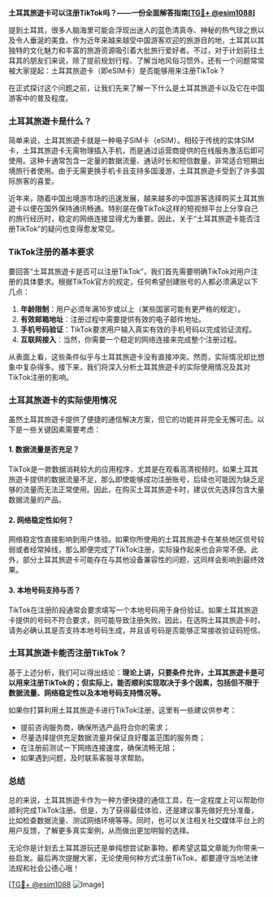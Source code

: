 **土耳其旅遊卡可以注册TikTok吗？——一份全面解答指南[[TG💪+ @esim1088](https://t.me/s/esim1088)]**

提到土耳其，很多人脑海里可能会浮现出迷人的蓝色清真寺、神秘的热气球之旅以及令人垂涎的美食。作为近年来越来越受中国游客欢迎的旅游目的地，土耳其以其独特的文化魅力和丰富的旅游资源吸引着大批旅行爱好者。不过，对于计划前往土耳其的朋友们来说，除了提前规划行程、了解当地风俗习惯外，还有一个问题常常被大家提起：土耳其旅遊卡（即eSIM卡）是否能够用来注册TikTok？

在正式探讨这个问题之前，让我们先来了解一下什么是土耳其旅遊卡以及它在中国游客中的普及程度。

### 土耳其旅遊卡是什么？

简单来说，土耳其旅遊卡就是一种电子SIM卡（eSIM）。相较于传统的实体SIM卡，土耳其旅遊卡无需物理插入手机，而是通过运营商提供的在线服务激活后即可使用。这种卡通常包含一定量的数据流量、通话时长和短信数量，非常适合短期出境旅行者使用。由于无需更换手机卡且支持多国漫游，土耳其旅遊卡受到了许多国际旅客的喜爱。

近年来，随着中国出境游市场的迅速发展，越来越多的中国游客选择购买土耳其旅遊卡以便在国外保持通讯畅通。特别是在像TikTok这样的短视频平台上分享自己的旅行经历时，稳定的网络连接显得尤为重要。因此，关于“土耳其旅遊卡能否注册TikTok”的疑问也变得愈发常见。

### TikTok注册的基本要求

要回答“土耳其旅遊卡是否可以注册TikTok”，我们首先需要明确TikTok对用户注册的具体要求。根据TikTok官方的规定，任何希望创建账号的人都必须满足以下几点：

1. **年龄限制**：用户必须年满16岁或以上（某些国家可能有更严格的规定）。
2. **有效邮箱地址**：注册过程中需要提供有效的电子邮件地址。
3. **手机号码验证**：TikTok要求用户输入真实有效的手机号码以完成验证流程。
4. **互联网接入**：当然，你需要一个稳定的网络连接来完成整个注册过程。

从表面上看，这些条件似乎与土耳其旅遊卡没有直接冲突。然而，实际情况却比想象中复杂得多。接下来，我们将深入分析土耳其旅遊卡的实际使用情况及其对TikTok注册的影响。

### 土耳其旅遊卡的实际使用情况

虽然土耳其旅遊卡提供了便捷的通信解决方案，但它的功能并非完全无懈可击。以下是一些关键因素需要考虑：

#### 1. 数据流量是否充足？
TikTok是一款数据消耗较大的应用程序，尤其是在观看高清视频时。如果土耳其旅遊卡提供的数据流量不足，那么即使能够成功注册账号，后续也可能因为缺乏足够的流量而无法正常使用。因此，在购买土耳其旅遊卡时，建议优先选择包含大量数据流量的产品。

#### 2. 网络稳定性如何？
网络稳定性直接影响到用户体验。如果你所使用的土耳其旅遊卡在某些地区信号较弱或者经常掉线，那么即便完成了TikTok注册，实际操作起来也会非常不便。此外，部分土耳其旅遊卡可能存在与其他设备兼容性的问题，这同样会影响到最终效果。

#### 3. 本地号码支持与否？
TikTok在注册阶段通常会要求填写一个本地号码用于身份验证。如果土耳其旅遊卡提供的号码不符合要求，则可能导致注册失败。因此，在选购土耳其旅遊卡时，请务必确认其是否支持本地号码生成，并且该号码是否能够正常接收验证码短信。

### 土耳其旅遊卡能否注册TikTok？

基于上述分析，我们可以得出结论：**理论上讲，只要条件允许，土耳其旅遊卡是可以用来注册TikTok的；但实际上，能否顺利实现取决于多个因素，包括但不限于数据流量、网络稳定性以及本地号码支持情况等。**

如果你打算利用土耳其旅遊卡进行TikTok注册，这里有一些建议供参考：

- 提前咨询服务商，确保所选产品符合你的需求；
- 尽量选择提供充足数据流量并保证良好覆盖范围的服务商；
- 在注册前测试一下网络连接速度，确保流畅无阻；
- 如果遇到问题，及时联系客服寻求帮助。

### 总结

总的来说，土耳其旅遊卡作为一种方便快捷的通信工具，在一定程度上可以帮助你顺利完成TikTok注册。但是，为了获得最佳体验，还是建议事先做好充分准备，比如检查数据流量、测试网络环境等等。同时，也可以关注相关社交媒体平台上的用户反馈，了解更多真实案例，从而做出更加明智的选择。

无论你是计划去土耳其游玩还是单纯想尝试新事物，都希望这篇文章能为你带来一些启发。最后再次提醒大家，无论使用何种方式注册TikTok，都要遵守当地法律法规和社会公德心哦！

[[TG💪+ @esim1088](https://t.me/s/esim1088) ![Image](https://i.postimg.cc/4NQfJmqS/Snipaste-2025-05-13-00-14-12.png)]